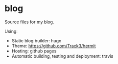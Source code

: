 # blog

Source files for [my blog](https://blog.bapt.name).

Using:
- Static blog builder: hugo
- Theme: https://github.com/Track3/hermit
- Hosting: github pages
- Automatic building, testing and deployment: travis
